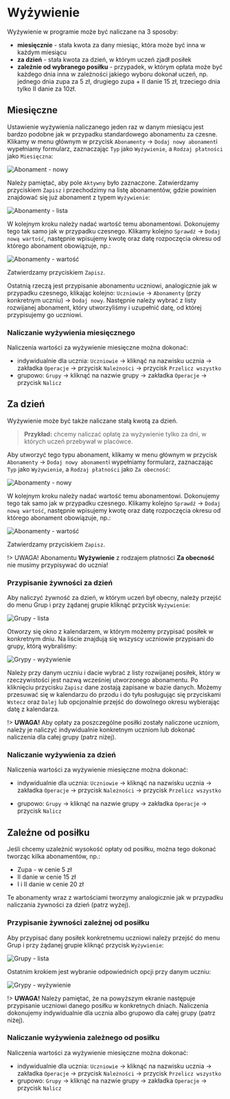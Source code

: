 # Wyżywienie

Wyżywienie w programie może być naliczane na 3 sposoby:

- **miesięcznie** - stała kwota za dany miesiąc, która może być inna w każdym miesiącu
- **za dzień** - stała kwota za dzień, w którym uczeń zjadł posiłek
- **zależnie od wybranego posiłku** - przypadek, w którym opłata może być każdego dnia inna w zależności jakiego wyboru dokonał uczeń, np. jednego dnia zupa za 5 zł, drugiego zupa + II danie 15 zł, trzeciego dnia tylko II danie za 10zł.

## Miesięczne

Ustawienie wyżywienia naliczanego jeden raz w danym miesiącu jest bardzo podobne jak w przypadku standardowego abonamentu za czesne. Klikamy w menu głównym w przycisk `Abonamenty` → `Dodaj nowy abonament`i wypełniamy formularz, zaznaczając `Typ` jako `Wyżywienie`, a `Rodzaj płatności` jako `Miesięczna`:

![Abonament - nowy](../assets/img/3/3-35-wyzywienie_miesieczne_abo.png)



Należy pamiętać, aby pole `Aktywny` było zaznaczone. Zatwierdzamy przyciskiem `Zapisz` i przechodzimy na listę abonamentów, gdzie powinien znajdować się już abonament z typem `Wyżywienie`:



![Abonamenty - lista](../assets/img/3/3-36-lista_abo_wyzywienie.png)

W kolejnym kroku należy nadać wartość temu abonamentowi. Dokonujemy tego tak samo jak w przypadku czesnego. Klikamy kolejno `Sprawdź` → `Dodaj nową wartość`, następnie wpisujemy kwotę oraz datę rozpoczęcia okresu od którego abonament obowiązuje, np.:



![Abonamenty - wartość](../assets/img/3/3-37-wyzywienie_wartosc.png)



Zatwierdzamy przyciskiem `Zapisz`. 

Ostatnią rzeczą jest przypisanie abonamentu uczniowi, analogicznie jak w przypadku czesnego, klikając kolejno: `Uczniowie` → `Abonamenty` (przy konkretnym uczniu) → `Dodaj nowy`. Następnie należy wybrać z listy rozwijanej abonament, który utworzyliśmy i uzupełnić datę, od której przypisujemy go uczniowi.

### Naliczanie wyżywienia miesięcznego

Naliczenia wartości za wyżywienie miesięczne można dokonać:

- indywidualnie dla ucznia: `Uczniowie` → kliknąć na nazwisku ucznia → zakładka `Operacje` → przycisk `Należności` → przycisk `Przelicz wszystko`
- grupowo: `Grupy` → kliknąć na nazwie grupy → zakładka `Operacje` → przycisk `Nalicz`

## Za dzień

Wyżywienie może być także naliczane stałą kwotą za dzień.

> **Przykład:** chcemy naliczać opłatę za wyżywienie tylko za dni, w których uczeń przebywał w placówce.

Aby utworzyć tego typu abonament, klikamy w menu głównym w przycisk `Abonamenty` → `Dodaj nowy abonament`i wypełniamy formularz, zaznaczając `Typ` jako `Wyżywienie`, a `Rodzaj płatności` jako `Za obecność`:



![Abonamenty - nowy](../assets/img/3/3-38-nowy_abo_wyzywienie_za_obecnosc.png)



W kolejnym kroku należy nadać wartość temu abonamentowi. Dokonujemy tego tak samo jak w przypadku czesnego. Klikamy kolejno `Sprawdź` → `Dodaj nową wartość`, następnie wpisujemy kwotę oraz datę rozpoczęcia okresu od którego abonament obowiązuje, np.:



![Abonamenty - wartość](../assets/img/3/3-39-wyzywienie_za_dzien_wartosc.png)



Zatwierdzamy przyciskiem `Zapisz`. 

!> UWAGA! Abonamentu **Wyżywienie** z rodzajem płatności **Za obecność** nie musimy przypisywać do ucznia! 



### Przypisanie żywności za dzień

Aby naliczyć żywność za dzień, w którym uczeń był obecny, należy przejść do menu Grup i przy żądanej grupie kliknąć przycisk `Wyżywienie`:



![Grupy - lista](../assets/img/3/3-40-grupy_lista.png)



Otworzy się okno z kalendarzem, w którym możemy przypisać posiłek w konkretnym dniu. Na liście znajdują się wszyscy uczniowie przypisani do grupy, którą wybraliśmy:



![Grypy - wyżywienie ](../assets/img/3/3-41-grupy_wyzywienie.png)



Należy przy danym uczniu i dacie wybrać z listy rozwijanej posiłek, który w rzeczywistości jest nazwą wcześniej utworzonego abonamentu. Po kliknięciu przycisku `Zapisz` dane zostają zapisane w bazie danych. Możemy przesuwać się w kalendarzu do przodu i do tyłu posługując się przyciskami `Wstecz` oraz `Dalej` lub opcjonalnie przejść do dowolnego okresu wybierając datę z kalendarza.

!> **UWAGA!** Aby opłaty za poszczególne posiłki zostały naliczone uczniom, należy je naliczyć indywidualnie konkretnym uczniom lub dokonać naliczenia dla całej grupy (patrz niżej).



### Naliczanie wyżywienia za dzień

Naliczenia wartości za wyżywienie miesięczne można dokonać:

- indywidualnie dla ucznia: `Uczniowie` → kliknąć na nazwisku ucznia → zakładka `Operacje` → przycisk `Należności` → przycisk `Przelicz wszystko`

- grupowo: `Grupy` → kliknąć na nazwie grupy → zakładka `Operacje` → przycisk `Nalicz`

  

## Zależne od posiłku

Jeśli chcemy uzależnić wysokość opłaty od posiłku, można tego dokonać tworząc kilka abonamentów, np.:

- Zupa - w cenie 5 zł
- II danie w cenie 15 zł
- I i II danie w cenie 20 zł

Te abonamenty wraz z wartościami tworzymy analogicznie jak w przypadku naliczania żywności za dzień (patrz wyżej). 



### Przypisanie żywności zależnej od posiłku

Aby przypisać dany posiłek konkretnemu uczniowi należy przejść do menu Grup i przy żądanej grupie kliknąć przycisk `Wyżywienie`:



![Grupy - lista](../assets/img/3/3-40-grupy_lista.png)



Ostatnim krokiem jest wybranie odpowiednich opcji przy danym uczniu:



![Grypy - wyżywienie ](../assets/img/3/3-42-grupy_wyzywienie2.png)



!> **UWAGA!** Należy pamiętać, że na powyższym ekranie następuje przypisanie uczniowi danego posiłku w konkretnych dniach. Naliczenia dokonujemy indywidualnie dla ucznia albo grupowo dla całej grupy (patrz niżej).



### Naliczanie wyżywienia zależnego od posiłku

Naliczenia wartości za wyżywienie miesięczne można dokonać:

- indywidualnie dla ucznia: `Uczniowie` → kliknąć na nazwisku ucznia → zakładka `Operacje` → przycisk `Należności` → przycisk `Przelicz wszystko`
- grupowo: `Grupy` → kliknąć na nazwie grupy → zakładka `Operacje` → przycisk `Nalicz`


